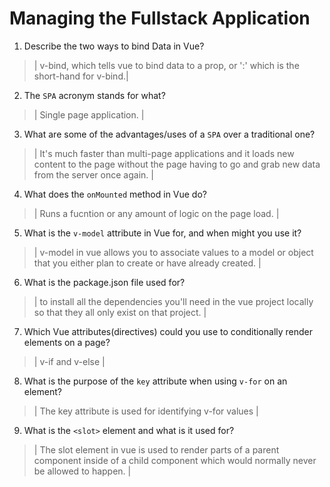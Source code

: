 # Managing the Fullstack Application

1. Describe the two ways to bind Data in Vue?

  > | v-bind, which tells vue to bind data to a prop, or ':' which is the short-hand for v-bind.|

2. The `SPA` acronym stands for what?

  > | Single page application. |

3. What are some of the advantages/uses of a `SPA` over a traditional one?

  > | It's much faster than multi-page applications and it loads new content to the page without the page having to go and grab new data from the server once again. |

4. What does the `onMounted` method in Vue do?

  > | Runs a fucntion or any amount of logic on the page load. |

5. What is the `v-model` attribute in Vue for, and when might you use it?

  > | v-model in vue allows you to associate values to a model or object that you either plan to create or have already created. |

6. What is the package.json file used for?

  > | to install all the dependencies you'll need in the vue project locally so that they all only exist on that project. |

7. Which Vue attributes(directives) could you use to conditionally render elements on a page?

  > | v-if and v-else |

8. What is the purpose of the `key` attribute when using `v-for` on an element?

  > | The key attribute is used for identifying v-for values |

9. What is the `<slot>` element and what is it used for?

  > | The slot element in vue is used to render parts of a parent component inside of a child component which would normally never be allowed to happen. |
